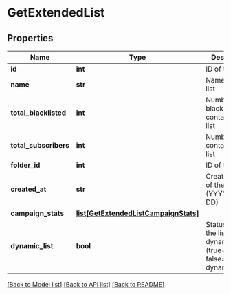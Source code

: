 # GetExtendedList

## Properties
Name | Type | Description | Notes
------------ | ------------- | ------------- | -------------
**id** | **int** | ID of the list | 
**name** | **str** | Name of the list | 
**total_blacklisted** | **int** | Number of blacklisted contacts in the list | 
**total_subscribers** | **int** | Number of contacts in the list | 
**folder_id** | **int** | ID of the folder | 
**created_at** | **str** | Creation Date of the list (YYYY-MM-DD) | 
**campaign_stats** | [**list[GetExtendedListCampaignStats]**](GetExtendedListCampaignStats.md) |  | [optional] 
**dynamic_list** | **bool** | Status telling if the list is dynamic or not (true&#x3D;dynamic, false&#x3D;not dynamic) | [optional] 

[[Back to Model list]](../README.md#documentation-for-models) [[Back to API list]](../README.md#documentation-for-api-endpoints) [[Back to README]](../README.md)


